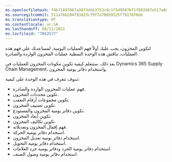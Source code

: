 ```yaml
---
ms.openlocfilehash: f4b71897067a38f34563753c9c1f5d9587bf1f883507e517a8d99889ad8e43dc
ms.sourcegitcommit: 511a76b204f93d23cf9f7a70059525f79170f6bb
ms.translationtype: HT
ms.contentlocale: ar-SA
ms.lasthandoff: 08/11/2021
ms.locfileid: "7052577"
---
```

لتكوين المخزون، يجب عليك أولاً فهم العمليات اليومية. لمساعدتك علي فهم هذه العمليات، تناقش هذه الوحدة النمطية عمليات المخزون الواردة والصادرة.

بعد ذلك، ستتعلم كيفية تكوين مكونات المخزون للعمليات في Dynamics 365 Supply Chain Management، واستخدام دفاتر يومية المخزون. 

سوف تتعرف في هذه الوحدة على كيفية:

- فهم عمليات المخزون الواردة والصادرة.
- تكوين محددات المخزون.
- تكوين مجموعات أرقام التعقب.
- تكوين تصنيف المخزون.
- تكوين دفاتر يومية المخزون والمستودع.
- تكوين أبعاد المخزون.
- تكوين تكاليف المخزون.
- فهم إقفال المخزون وتعديلاته. 
- استخدام دفاتر يومية الحركة.
- استخدام دفاتر يومية تعديل المخزون.
- استخدام دفاتر يومية التحويل.
- استخدام دفاتر يومية الجرد ودفاتر يومية جرد العلامات.
- استخدام دفاتر يومية وصول الصنف.
